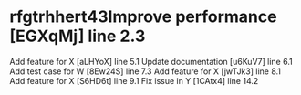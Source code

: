 # rfgtrhhert43Improve performance [EGXqMj] line 2.3
Add feature for X [aLHYoX] line 5.1
Update documentation [u6KuV7] line 6.1
Add test case for W [8Ew24S] line 7.3
Add feature for X [jwTJk3] line 8.1
Add feature for X [S6HD6t] line 9.1
Fix issue in Y [1CAtx4] line 14.2
